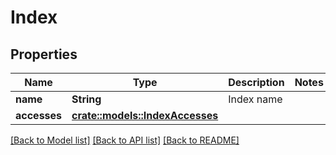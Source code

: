 # Index

## Properties

Name | Type | Description | Notes
------------ | ------------- | ------------- | -------------
**name** | **String** | Index name | 
**accesses** | [**crate::models::IndexAccesses**](Index_accesses.md) |  | 

[[Back to Model list]](../README.md#documentation-for-models) [[Back to API list]](../README.md#documentation-for-api-endpoints) [[Back to README]](../README.md)


